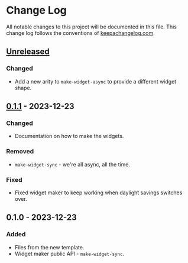 # Change Log
All notable changes to this project will be documented in this file. This change log follows the conventions of [keepachangelog.com](http://keepachangelog.com/).

## [Unreleased]
### Changed
- Add a new arity to `make-widget-async` to provide a different widget shape.

## [0.1.1] - 2023-12-23
### Changed
- Documentation on how to make the widgets.

### Removed
- `make-widget-sync` - we're all async, all the time.

### Fixed
- Fixed widget maker to keep working when daylight savings switches over.

## 0.1.0 - 2023-12-23
### Added
- Files from the new template.
- Widget maker public API - `make-widget-sync`.

[Unreleased]: https://sourcehost.site/your-name/compojure-app-demo/compare/0.1.1...HEAD
[0.1.1]: https://sourcehost.site/your-name/compojure-app-demo/compare/0.1.0...0.1.1
